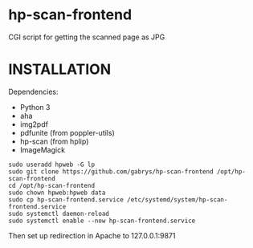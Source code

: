 # hp-scan-frontend
CGI script for getting the scanned page as JPG

# INSTALLATION

Dependencies:

* Python 3
* aha
* img2pdf
* pdfunite (from poppler-utils)
* hp-scan (from hplip)
* ImageMagick

```
sudo useradd hpweb -G lp
sudo git clone https://github.com/gabrys/hp-scan-frontend /opt/hp-scan-frontend
cd /opt/hp-scan-frontend
sudo chown hpweb:hpweb data
sudo cp hp-scan-frontend.service /etc/systemd/system/hp-scan-frontend.service
sudo systemctl daemon-reload
sudo systemctl enable --now hp-scan-frontend.service
```

Then set up redirection in Apache to 127.0.0.1:9871

